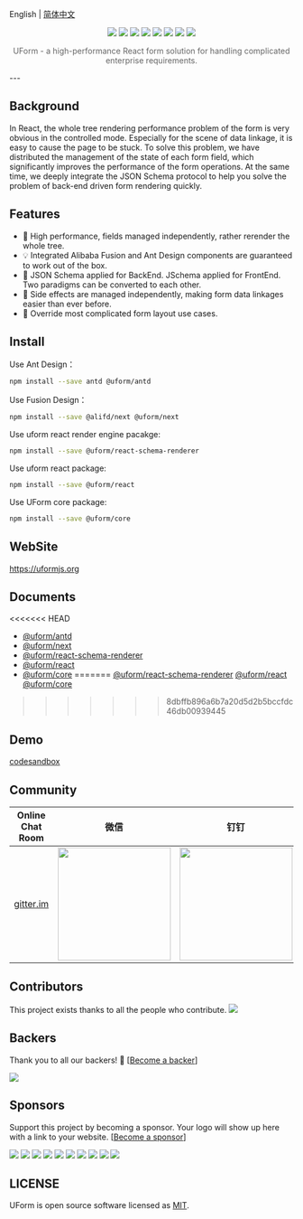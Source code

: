 English | [简体中文](./README.zh-cn.md)

<p align="center">
<img src="https://img.alicdn.com/tfs/TB19uf2XBGw3KVjSZFwXXbQ2FXa-1400-689.png">
<a href="https://www.npmjs.com/package/@uform/core"><a href="#backers" alt="sponsors on Open Collective"><img src="https://opencollective.com/uform/backers/badge.svg" /></a> <a href="#sponsors" alt="Sponsors on Open Collective"><img src="https://opencollective.com/uform/sponsors/badge.svg" /></a> <img src="https://img.shields.io/npm/v/@uform/core.svg"></a>
<a href="https://www.npmjs.com/package/@uform/react"><img src="https://img.shields.io/npm/v/@uform/react.svg"></a>
<a href="https://travis-ci.com/alibaba/uform"><img src="https://travis-ci.com/alibaba/uform.svg?branch=master"></a>
<a href="https://standardjs.com"><img src="https://img.shields.io/badge/code_style-standard-brightgreen.svg"></a>
<a href="https://app.netlify.com/sites/uform/deploys"><img src="https://api.netlify.com/api/v1/badges/7145918b-9cb5-47f8-8a42-111969e232ef/deploy-status"/></a>
</p>

<p align="center" style="color:#666;margin-top:10px;">UForm - a high-performance React form solution for handling complicated enterprise requirements.</p>
---

## Background

In React, the whole tree rendering performance problem of the form is very obvious in the controlled mode. Especially for the scene of data linkage, it is easy to cause the page to be stuck. To solve this problem, we have distributed the management of the state of each form field, which significantly improves the performance of the form operations. At the same time, we deeply integrate the JSON Schema protocol to help you solve the problem of back-end driven form rendering quickly.

## Features

- 🚀 High performance, fields managed independently, rather rerender the whole tree.
- 💡 Integrated Alibaba Fusion and Ant Design components are guaranteed to work out of the box.
- 🎨 JSON Schema applied for BackEnd. JSchema applied for FrontEnd. Two paradigms can be converted to each other.
- 🏅 Side effects are managed independently, making form data linkages easier than ever before.
- 🌯 Override most complicated form layout use cases.

## Install

Use Ant Design：

```bash
npm install --save antd @uform/antd
```

Use Fusion Design：

```bash
npm install --save @alifd/next @uform/next
```

Use uform react render engine pacakge:

```bash
npm install --save @uform/react-schema-renderer
```

Use uform react package:

```bash
npm install --save @uform/react
```

Use UForm core package:

```bash
npm install --save @uform/core
```


## WebSite

https://uformjs.org

## Documents

<<<<<<< HEAD
- [@uform/antd](./packages/antd/README.md)
- [@uform/next](./packages/next/README.md)
- [@uform/react-schema-renderer](./packages/react-schema-renderder/README.md)
- [@uform/react](./packages/react/README.md)
- [@uform/core](./packages/core/README.md)
=======
[@uform/react-schema-renderer](./packages/react-schema-renderder/README.md)
[@uform/react](./packages/react/README.md)
[@uform/core](./packages/core/README.md)
>>>>>>> 8dbffb896a6b7a20d5d2b5bccfdc46db00939445


## Demo

[codesandbox](https://codesandbox.io/s/o5up7)

## Community

| Online Chat Room                                             | 微信                                                         | 钉钉 |
| ------------------------------------------------------------ | ------------------------------------------------------------ | ---- |
| [gitter.im](https://gitter.im/alibaba-uform/community?source=orgpage) | <img width="200" src="https://img.alicdn.com/tfs/TB1jhm5VNYaK1RjSZFnXXa80pXa-620-824.png"/> |   <img width="200" src="https://img.alicdn.com/tfs/TB1pHMzUrPpK1RjSZFFXXa5PpXa-620-818.png"/>   |


## Contributors

This project exists thanks to all the people who contribute. 
<a href="https://github.com/alibaba/uform/graphs/contributors"><img src="https://opencollective.com/uform/contributors.svg?width=890&button=false" /></a>


## Backers

Thank you to all our backers! 🙏 [[Become a backer](https://opencollective.com/uform#backer)]

<a href="https://opencollective.com/uform#backers" target="_blank"><img src="https://opencollective.com/uform/backers.svg?width=890"></a>


## Sponsors

Support this project by becoming a sponsor. Your logo will show up here with a link to your website. [[Become a sponsor](https://opencollective.com/uform#sponsor)]

<a href="https://opencollective.com/uform/sponsor/0/website" target="_blank"><img src="https://opencollective.com/uform/sponsor/0/avatar.svg"></a>
<a href="https://opencollective.com/uform/sponsor/1/website" target="_blank"><img src="https://opencollective.com/uform/sponsor/1/avatar.svg"></a>
<a href="https://opencollective.com/uform/sponsor/2/website" target="_blank"><img src="https://opencollective.com/uform/sponsor/2/avatar.svg"></a>
<a href="https://opencollective.com/uform/sponsor/3/website" target="_blank"><img src="https://opencollective.com/uform/sponsor/3/avatar.svg"></a>
<a href="https://opencollective.com/uform/sponsor/4/website" target="_blank"><img src="https://opencollective.com/uform/sponsor/4/avatar.svg"></a>
<a href="https://opencollective.com/uform/sponsor/5/website" target="_blank"><img src="https://opencollective.com/uform/sponsor/5/avatar.svg"></a>
<a href="https://opencollective.com/uform/sponsor/6/website" target="_blank"><img src="https://opencollective.com/uform/sponsor/6/avatar.svg"></a>
<a href="https://opencollective.com/uform/sponsor/7/website" target="_blank"><img src="https://opencollective.com/uform/sponsor/7/avatar.svg"></a>
<a href="https://opencollective.com/uform/sponsor/8/website" target="_blank"><img src="https://opencollective.com/uform/sponsor/8/avatar.svg"></a>
<a href="https://opencollective.com/uform/sponsor/9/website" target="_blank"><img src="https://opencollective.com/uform/sponsor/9/avatar.svg"></a>



## LICENSE

UForm is open source software licensed as
[MIT](https://github.com/alibaba/uform/blob/master/LICENSE.md).
